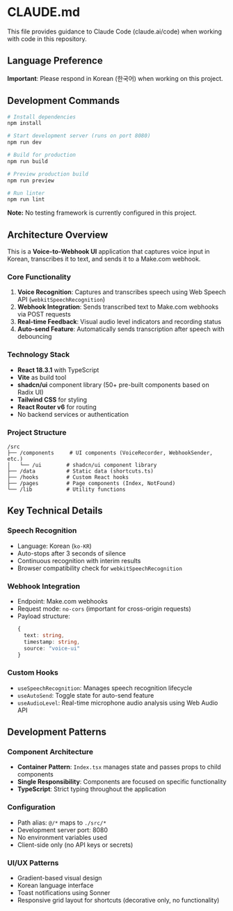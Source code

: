 # CLAUDE.md

This file provides guidance to Claude Code (claude.ai/code) when working with code in this repository.

## Language Preference

**Important**: Please respond in Korean (한국어) when working on this project.

## Development Commands

```bash
# Install dependencies
npm install

# Start development server (runs on port 8080)
npm run dev

# Build for production
npm run build

# Preview production build
npm run preview

# Run linter
npm run lint
```

**Note:** No testing framework is currently configured in this project.

## Architecture Overview

This is a **Voice-to-Webhook UI** application that captures voice input in Korean, transcribes it to text, and sends it to a Make.com webhook.

### Core Functionality
1. **Voice Recognition**: Captures and transcribes speech using Web Speech API (`webkitSpeechRecognition`)
2. **Webhook Integration**: Sends transcribed text to Make.com webhooks via POST requests
3. **Real-time Feedback**: Visual audio level indicators and recording status
4. **Auto-send Feature**: Automatically sends transcription after speech with debouncing

### Technology Stack
- **React 18.3.1** with TypeScript
- **Vite** as build tool
- **shadcn/ui** component library (50+ pre-built components based on Radix UI)
- **Tailwind CSS** for styling
- **React Router v6** for routing
- No backend services or authentication

### Project Structure
```
/src
├── /components     # UI components (VoiceRecorder, WebhookSender, etc.)
│   └── /ui        # shadcn/ui component library
├── /data          # Static data (shortcuts.ts)
├── /hooks         # Custom React hooks
├── /pages         # Page components (Index, NotFound)
└── /lib           # Utility functions
```

## Key Technical Details

### Speech Recognition
- Language: Korean (`ko-KR`)
- Auto-stops after 3 seconds of silence
- Continuous recognition with interim results
- Browser compatibility check for `webkitSpeechRecognition`

### Webhook Integration
- Endpoint: Make.com webhooks
- Request mode: `no-cors` (important for cross-origin requests)
- Payload structure:
  ```typescript
  {
    text: string,
    timestamp: string,
    source: "voice-ui"
  }
  ```

### Custom Hooks
- `useSpeechRecognition`: Manages speech recognition lifecycle
- `useAutoSend`: Toggle state for auto-send feature
- `useAudioLevel`: Real-time microphone audio analysis using Web Audio API

## Development Patterns

### Component Architecture
- **Container Pattern**: `Index.tsx` manages state and passes props to child components
- **Single Responsibility**: Components are focused on specific functionality
- **TypeScript**: Strict typing throughout the application

### Configuration
- Path alias: `@/*` maps to `./src/*`
- Development server port: 8080
- No environment variables used
- Client-side only (no API keys or secrets)

### UI/UX Patterns
- Gradient-based visual design
- Korean language interface
- Toast notifications using Sonner
- Responsive grid layout for shortcuts (decorative only, no functionality)